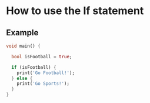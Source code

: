 # How to use the If statement

## Example

```dart
void main() {

  bool isFootball = true;

  if (isFootball) {
    print('Go Football!');
  } else {
    print('Go Sports!');
  }
}
```
